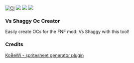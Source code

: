 [![CI](https://img.shields.io/github/actions/workflow/status/Vortex2Oblivion/Vs-Shaggy-Oc-Creator/main.yml?branch=master&logo=github)](https://github.com/Vortex2Oblivion/Vs-Shaggy-Oc-Creator/actions/workflows/main.yml)
![](https://img.shields.io/github/repo-size/Vortex2Oblivion/Vs-Shaggy-Oc-Creator) ![](https://badgen.net/github/open-issues/Vortex2Oblivion/Vs-Shaggy-Oc-Creator) ![](https://badgen.net/badge/license/GPL-3.0/Vs-Shaggy-Oc-Creator)

### Vs Shaggy Oc Creator

Easily create OCs for the FNF mod: Vs Shaggy with this tool!

### Credits


[KoBeWi - spritesheet generator plugin](https://godotengine.org/asset-library/asset/1486)
